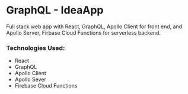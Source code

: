 # GraphQL - IdeaApp

Full stack web app with React, GraphQL, Apollo Client for front end, and Apollo Server, Firbase Cloud Functions for serverless backend. 

### Technologies Used: ###
* React
* GraphQL
* Apollo Client 
* Apollo Sever
* Firebase Cloud Functions